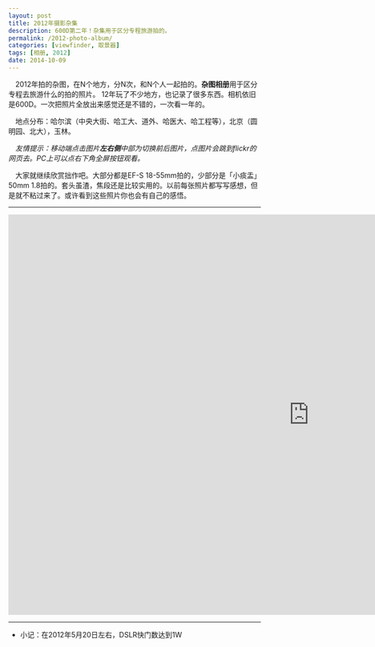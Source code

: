 ```yaml
---
layout: post
title: 2012年摄影杂集
description: 600D第二年！杂集用于区分专程旅游拍的。
permalink: /2012-photo-album/
categories: [viewfinder, 取景器]
tags: [相册, 2012]
date: 2014-10-09
--- 
```


　2012年拍的杂图，在N个地方，分N次，和N个人一起拍的。**杂图相册**用于区分专程去旅游什么的拍的照片。
12年玩了不少地方，也记录了很多东西。相机依旧是600D。一次把照片全放出来感觉还是不错的，一次看一年的。

　地点分布：哈尔滨（中央大街、哈工大、道外、哈医大、哈工程等），北京（圆明园、北大），玉林。

　*友情提示：移动端点击图片**左右侧**中部为切换前后图片，点图片会跳到flickr的网页去。PC上可以点右下角全屏按钮观看。*

　大家就继续欣赏拙作吧。大部分都是EF-S 18-55mm拍的，少部分是「小痰盂」50mm 1.8拍的。套头虽渣，焦段还是比较实用的。以前每张照片都写写感想，但是就不粘过来了。或许看到这些照片你也会有自己的感悟。

----

<div class="flickr-container">
<iframe src="https://www.flickr.com/photos/127429516@N03/15301145067/in/set-72157648514568676/player/" width="1200" height="800" frameborder="0" allowfullscreen webkitallowfullscreen mozallowfullscreen oallowfullscreen msallowfullscreen></iframe>
</div>

----


* 小记：在2012年5月20日左右，DSLR快门数达到1W
